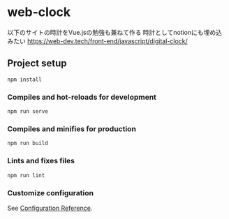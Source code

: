 # web-clock
以下のサイトの時計をVue.jsの勉強も兼ねて作る
時計としてnotionにも埋め込みたい
https://web-dev.tech/front-end/javascript/digital-clock/

## Project setup
```
npm install
```

### Compiles and hot-reloads for development
```
npm run serve
```

### Compiles and minifies for production
```
npm run build
```

### Lints and fixes files
```
npm run lint
```

### Customize configuration
See [Configuration Reference](https://cli.vuejs.org/config/).
